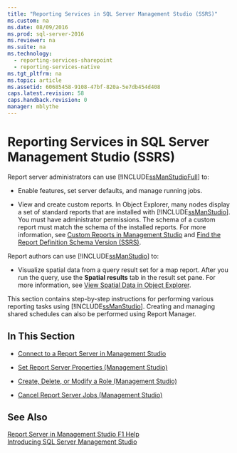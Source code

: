 ```yaml
---
title: "Reporting Services in SQL Server Management Studio (SSRS)"
ms.custom: na
ms.date: 08/09/2016
ms.prod: sql-server-2016
ms.reviewer: na
ms.suite: na
ms.technology: 
  - reporting-services-sharepoint
  - reporting-services-native
ms.tgt_pltfrm: na
ms.topic: article
ms.assetid: 60685458-9108-47bf-820a-5e7db454d408
caps.latest.revision: 58
caps.handback.revision: 0
manager: mblythe
---
```

# Reporting Services in SQL Server Management Studio (SSRS)
Report server administrators can use [!INCLUDE[ssManStudioFull](../../Topics/TopicNameContainA/tokens/ssManStudioFull_md.md)] to:  
  
-   Enable features, set server defaults, and manage running jobs.  
  
-   View and create custom reports. In Object Explorer, many nodes display a set of standard reports that are installed with [!INCLUDE[ssManStudio](../../Topics/TopicNameContainA/tokens/ssManStudio_md.md)]. You must have administrator permissions. The schema of a custom report must match the schema of the installed reports. For more information, see [Custom Reports in Management Studio](assetId:///1ba3f758-f39b-4f5f-91ca-516cedc78979) and [Find the Report Definition Schema Version (SSRS)](../../Topics/TopicNameNotContainA/Find-the-Report-Definition-Schema-Version--SSRS-.md).  
  
 Report authors can use [!INCLUDE[ssManStudio](../../Topics/TopicNameContainA/tokens/ssManStudio_md.md)] to:  
  
-   Visualize spatial data from a query result set for a map report. After you run the query, use the **Spatial results** tab in the result set pane. For more information, see [View Spatial Data in Object Explorer](../../Topics/TopicNameNotContainA/View-Spatial-Data-in-Object-Explorer.md).  
  
 This section contains step-by-step instructions for performing various reporting tasks using [!INCLUDE[ssManStudio](../../Topics/TopicNameContainA/tokens/ssManStudio_md.md)]. Creating and managing shared schedules can also be performed using Report Manager.  
  
## In This Section  
  
-   [Connect to a Report Server in Management Studio](../../Topics/TopicNameContainA/Connect-to-a-Report-Server-in-Management-Studio.md)  
  
-   [Set Report Server Properties (Management Studio)](../../Topics/TopicNameNotContainA/Set-Report-Server-Properties--Management-Studio-.md)  
  
-   [Create, Delete, or Modify a Role (Management Studio)](../../Topics/TopicNameContainA/Create--Delete--or-Modify-a-Role--Management-Studio-.md)  
  
-   [Cancel Report Server Jobs (Management Studio)](../../Topics/TopicNameNotContainA/Cancel-Report-Server-Jobs--Management-Studio-.md)  
  
## See Also  
 [Report Server in Management Studio F1 Help](../../Topics/TopicNameNotContainA/Report-Server-in-Management-Studio-F1-Help.md)   
 [Introducing SQL Server Management Studio](assetId:///f289e978-14ca-46ef-9e61-e1fe5fd593be)
